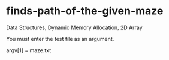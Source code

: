 # finds-path-of-the-given-maze
Data Structures, Dynamic Memory Allocation, 2D Array

You must enter the test file as an argument.

argv[1] = maze.txt
